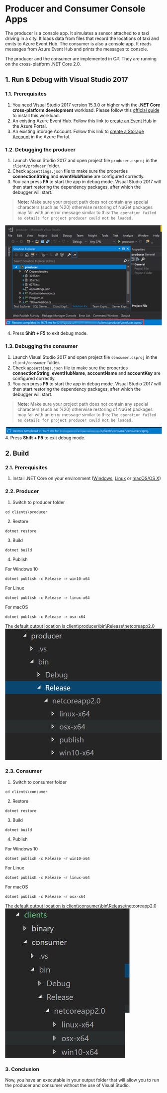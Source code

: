 # Producer and Consumer Console Apps

The producer is a console app. It simulates a sensor attached to a taxi driving in a city. It loads data from files that record the locations of taxi and emits to Azure Event Hub. The consumer is also a console app. It reads messages from Azure Event Hub and prints the messages to console. 

The producer and the consumer are implemented in C#. They are running on the cross-platform .NET Core 2.0.

## 1. Run & Debug with Visual Studio 2017
### 1.1. Prerequisites
   1. You need Visual Studio 2017 version 15.3.0 or higher with the **.NET Core cross-platform development** workload. Please follow this [official guide](https://docs.microsoft.com/en-us/dotnet/core/windows-prerequisites?tabs=netcore2x) to install this workload. 
   2. An existing Azure Event Hub. Follow this link to [create an Event Hub](https://docs.microsoft.com/en-us/azure/event-hubs/event-hubs-create) in the Azure Portal.
   3. An existing Storage Account. Follow this link to [create a Storage Account](https://docs.microsoft.com/en-us/azure/storage/common/storage-quickstart-create-account?tabs=portal) in the Azure Portal.

### 1.2. Debugging the producer
   1. Launch Visual Studio 2017 and open project file ```producer.csproj``` in the ```client/producer``` folder.
   2. Check ```appsettings.json``` file to make sure the properties **connectionString** and **eventHubName** are configured correctly. 
   3. You can press **F5** to start the app in debug mode. Visual Studio 2017 will then start restoring the dependency packages, after which the debugger will start.
> **Note:** Make sure your project path does not contain any special characters (such as %20) otherwise restoring of NuGet packages may fail with an error message similar to this: ```The operation failed as details for project producer could not be loaded.```

   <kbd>![Package restored](images/producer-vs-restored.png)</kbd>

   4. Press **Shift + F5** to exit debug mode.

### 1.3. Debugging the consumer
   1. Launch Visual Studio 2017 and open project file ```consumer.csproj``` in the ```client/consumer``` folder.
   2. Check ```appsettings.json``` file to make sure the properties **connectionString**, **eventHubName**, **accountName** and **accountKey** are configured correctly. 
   3. You can press **F5** to start the app in debug mode. Visual Studio 2017 will then start restoring the dependency packages, after which the debugger will start.
> **Note:** Make sure your project path does not contain any special characters (such as %20) otherwise restoring of NuGet packages may fail with an error message similar to this: ```The operation failed as details for project producer could not be loaded.```

   <kbd>![Package restored](images/consumer-vs-restored.png)</kbd>
   4. Press **Shift + F5** to exit debug mode.

## 2. Build
### 2.1. Prerequisites
  1. Install .NET Core on your environment ([Windows](https://docs.microsoft.com/en-us/dotnet/core/get-started#windows), [Linux](https://docs.microsoft.com/en-us/dotnet/core/get-started#linux) or [macOS/OS X](https://docs.microsoft.com/en-us/dotnet/core/get-started#os-x--macos))

### 2.2. Producer
  1. Switch to producer folder
  ```console
  cd clients\producer
  ```

  2. Restore
  ```console
  dotnet restore
  ```

  3. Build
  ```console
  dotnet build
  ```

  4. Publish
  
  For Windows 10
  ```console
  dotnet publish -c Release -r win10-x64
  ```
  For Linux
  ```console
  dotnet publish -c Release -r linux-x64
  ```
  For macOS
  ```console
  dotnet publish -c Release -r osx-x64
  ```

  The default output location is client\producer\bin\Release\netcoreapp2.0
  <kbd>![Publish Location](images/producer-publish-location.png)</kbd>

### 2.3. Consumer
  1. Switch to consumer folder
  ```console
  cd clients\consumer
  ```

  2. Restore
  ```console
  dotnet restore
  ```

  3. Build
  ```console
  dotnet build
  ```

  4. Publish

  For Windows 10
  ```console
  dotnet publish -c Release -r win10-x64
  ```
  For Linux
  ```console
  dotnet publish -c Release -r linux-x64
  ```
  For macOS
  ```console
  dotnet publish -c Release -r osx-x64
  ```

  The default output location is client\consumer\bin\Release\netcoreapp2.0
  <kbd>![Publish Location](images/consumer-publish-location.png)</kbd>

### 3. Conclusion

Now, you have an executable in your output folder that will allow you to run the producer and consumer without the use of Visual Studio.

